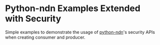 Python-ndn Examples Extended with Security
=========
Simple examples to demonstrate the usage of [python-ndn](https://github.com/named-data/python-ndn)'s security APIs when creating consumer and producer.